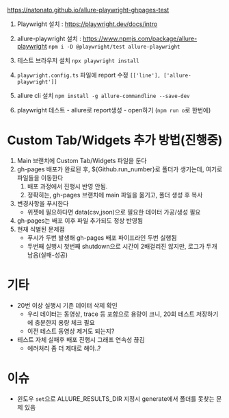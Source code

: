 https://natonato.github.io/allure-playwright-ghpages-test

1. Playwright 설치 : https://playwright.dev/docs/intro
2. allure-playwright 설치 : https://www.npmjs.com/package/allure-playwright
   `npm i -D @playwright/test allure-playwright`

3. 테스트 브라우저 설치 `npx playwright install`

4. `playwright.config.ts` 파일에 report 수정
   `[['line'], ['allure-playwright']]`
5. allure cli 설치
   `npm install -g allure-commandline --save-dev`
6. playwright 테스트 - allure로 report생성 - open하기 (`npm run o`로 한번에)

# Custom Tab/Widgets 추가 방법(진행중)

1. Main 브랜치에 Custom Tab/Widgets 파일을 둔다
2. gh-pages 배포가 완료된 후, ${Github.run_number}로 폴더가 생기는데, 여기로 파일들을 이동한다
   1. 배포 과정에서 진행시 반영 안됨.
   2. 정확히는, gh-pages 브랜치에 main 파일을 옮기고, 폴더 생성 후 복사
3. 변경사항을 푸시한다
   - 위젯에 필요하다면 data(csv,json)으로 필요한 데이터 가공/생성 필요
4. gh-pages는 배포 이후 파일 추가되도 정상 반영됨
5. 현재 식별된 문제점
   - 푸시가 두번 발생해 gh-pages 배포 파이프라인 두번 실행됨
   - 두번째 실행시 첫번째 shutdown으로 시간이 2배걸리진 않지만, 로그가 두개 남음(실패-성공)

# 기타

- 20번 이상 실행시 기존 데이터 삭제 확인
  - 우리 데이터는 동영상, trace 등 포함으로 용량이 크니, 20회 테스트 저장하기에 충분한지 용량 체크 필요
  - 이전 테스트 동영상 제거도 되는지?
- 테스트 자체 실패후 배포 진행시 그래프 연속성 끊김
  - 에러처리 좀 더 제대로 해야..?

# 이슈

- 윈도우 `set`으로 ALLURE_RESULTS_DIR 지정시 generate에서 폴더를 못찾는 문제 있음
